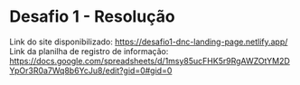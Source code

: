 # Desafio 1 - Resolução
Link do site disponibilizado: https://desafio1-dnc-landing-page.netlify.app/ <br>
Link da planilha de registro de informação: https://docs.google.com/spreadsheets/d/1msy85ucFHK5r9RgAWZOtYM2DYpOr3R0a7Wq8b6YcJu8/edit?gid=0#gid=0
